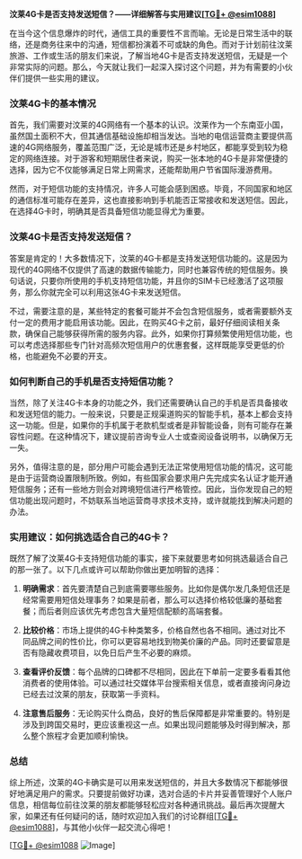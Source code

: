 **汶莱4G卡是否支持发送短信？——详细解答与实用建议[[TG💪+ @esim1088](https://t.me/s/esim1088)]**

在当今这个信息爆炸的时代，通信工具的重要性不言而喻。无论是日常生活中的联络，还是商务往来中的沟通，短信都扮演着不可或缺的角色。而对于计划前往汶莱旅游、工作或生活的朋友们来说，了解当地4G卡是否支持发送短信，无疑是一个非常实际的问题。那么，今天就让我们一起深入探讨这个问题，并为有需要的小伙伴们提供一些实用的建议。

### 汶莱4G卡的基本情况

首先，我们需要对汶莱的4G网络有一个基本的认识。汶莱作为一个东南亚小国，虽然国土面积不大，但其通信基础设施却相当发达。当地的电信运营商主要提供高速的4G网络服务，覆盖范围广泛，无论是城市还是乡村地区，都能享受到较为稳定的网络连接。对于游客和短期居住者来说，购买一张本地的4G卡是非常便捷的选择，因为它不仅能够满足日常上网需求，还能帮助用户节省国际漫游费用。

然而，对于短信功能的支持情况，许多人可能会感到困惑。毕竟，不同国家和地区的通信标准可能存在差异，这也直接影响到手机能否正常接收和发送短信。因此，在选择4G卡时，明确其是否具备短信功能显得尤为重要。

### 汶莱4G卡是否支持发送短信？

答案是肯定的！大多数情况下，汶莱的4G卡都是支持发送短信功能的。这是因为现代的4G网络不仅提供了高速的数据传输能力，同时也兼容传统的短信服务。换句话说，只要你所使用的手机支持短信功能，并且你的SIM卡已经激活了这项服务，那么你就完全可以利用这张4G卡来发送短信。

不过，需要注意的是，某些特定的套餐可能并不会包含短信服务，或者需要额外支付一定的费用才能启用该功能。因此，在购买4G卡之前，最好仔细阅读相关条款，确保自己能够获得所需的服务内容。此外，如果你打算频繁使用短信功能，也可以考虑选择那些专门针对高频次短信用户的优惠套餐，这样既能享受更低的价格，也能避免不必要的开支。

### 如何判断自己的手机是否支持短信功能？

当然，除了关注4G卡本身的功能之外，我们还需要确认自己的手机是否具备接收和发送短信的能力。一般来说，只要是正规渠道购买的智能手机，基本上都会支持这一功能。但是，如果你的手机属于老款机型或者是非智能设备，则有可能存在兼容性问题。在这种情况下，建议提前咨询专业人士或查阅设备说明书，以确保万无一失。

另外，值得注意的是，部分用户可能会遇到无法正常使用短信功能的情况，这可能是由于运营商设置限制所致。例如，有些国家会要求用户先完成实名认证才能开通短信服务；还有一些地方则会对跨境短信进行严格管控。因此，当你发现自己的短信功能出现问题时，不妨联系当地运营商寻求技术支持，或许就能找到解决问题的办法。

### 实用建议：如何挑选适合自己的4G卡？

既然了解了汶莱4G卡支持短信功能的事实，接下来就要思考如何挑选最适合自己的那一张了。以下几点或许可以帮助你做出更加明智的选择：

1. **明确需求**：首先要清楚自己到底需要哪些服务。比如你是偶尔发几条短信还是经常需要用短信处理事务？如果是前者，那么可以选择价格较低廉的基础套餐；而后者则应该优先考虑包含大量短信配额的高端套餐。
   
2. **比较价格**：市场上提供的4G卡种类繁多，价格自然也各不相同。通过对比不同品牌之间的性价比，你可以更容易地找到物美价廉的产品。同时还要留意是否有隐藏收费项目，以免日后产生不必要的麻烦。

3. **查看评价反馈**：每个品牌的口碑都不尽相同，因此在下单前一定要多看看其他消费者的使用体验。可以通过社交媒体平台搜索相关信息，或者直接询问身边已经去过汶莱的朋友，获取第一手资料。

4. **注意售后服务**：无论购买什么商品，良好的售后保障都是非常重要的。特别是涉及到跨国交易时，更应该重视这一点。如果出现问题能够及时得到解决，那么整个旅程才会更加顺利愉快。

### 总结

综上所述，汶莱的4G卡确实是可以用来发送短信的，并且大多数情况下都能够很好地满足用户的需求。只要提前做好功课，选对合适的卡片并妥善管理好个人账户信息，相信每位前往汶莱的朋友都能够轻松应对各种通讯挑战。最后再次提醒大家，如果还有任何疑问的话，随时欢迎加入我们的讨论群组[[TG💪+ @esim1088](https://t.me/s/esim1088)]，与其他小伙伴一起交流心得吧！

[[TG💪+ @esim1088](https://t.me/s/esim1088) ![Image](https://i.postimg.cc/4NQfJmqS/Snipaste-2025-05-13-00-14-12.png)]